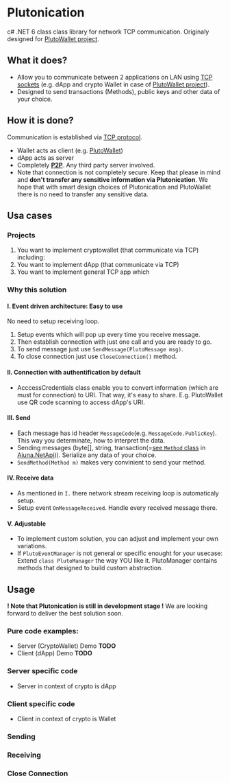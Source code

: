 # Plutonication
c# .NET 6 class class library for network TCP communication. Originaly designed for [PlutoWallet project](https://github.com/RostislavLitovkin/PlutoWallet).
## What it does?
- Allow you to communicate between 2 applications on LAN using [TCP sockets](https://learn.microsoft.com/en-us/dotnet/fundamentals/networking/sockets/socket-services?source=recommendations) (e.g. dApp and crypto Wallet in case of [PlutoWallet project](https://github.com/RostislavLitovkin/PlutoWallet)).
- Designed to send transactions (Methods), public keys and other data of your choice.
## How it is done?
Communication is established via [TCP protocol](https://en.wikipedia.org/wiki/Transmission_Control_Protocol).
- Wallet acts as client (e.g. [PlutoWallet](https://github.com/RostislavLitovkin/PlutoWallet))
- dApp acts as server
- Completely [**P2P**](https://en.wikipedia.org/wiki/Peer-to-peer). Any third party server involved.
- Note that connection is not completely secure. Keep that please in mind and **don't transfer any sensitive information via Plutonication**. We hope that with smart design choices of Plutonication and PlutoWallet there is no need to transfer any sensitive data.
## Usa cases
### Projects
1. You want to implement cryptowallet (that communicate via TCP) including:
2. You want to implement dApp (that communicate via TCP)
3. You want to implement general TCP app which
### Why this solution
#### I. Event driven architecture: Easy to use
No need to setup receiving loop.
1. Setup events which will pop up every time you receive message.
2. Then establish connection with just one call and you are ready to go.
3. To send message just use `SendMessage(PlutoMessage msg)`.
4. To close connection just use `CloseConnection()` method.
#### II. Connection with authentification by default
- AcccessCredentials class enable you to convert information (which are must for connection) to URI. That way, it's easy to share. E.g. PlutoWallet use QR code scanning to access dApp's URI.
#### III. Send
- Each message has id header `MessageCode`(e.g. `MessageCode.PublicKey`). This way you determinate, how to interpret the data.
- Sending messages (byte[], string, transaction(=[see `Method` class](https://github.com/ajuna-network/Ajuna.NetApi/blob/6976d251c3ae468b1190f13b0656ce54d94bf0af/Ajuna.NetApi/Model/Extrinsics/Method.cs) in [Ajuna.NetApi](https://github.com/ajuna-network/Ajuna.NetApi))). Serialize any data of your choice.
- `SendMethod(Method m)` makes very convinient to send your method.
#### IV. Receive data
- As mentioned in `I.` there network stream receiving loop is automaticaly setup.
- Setup event `OnMessageReceived`. Handle every received message there.
#### V. Adjustable
- To implement custom solution, you can adjust and implement your own variations. 
- If `PlutoEventManager` is not general or specific enought for your usecase: Extend `class PlutoManager` the way YOU like it. PlutoManager contains methods that designed to build custom abstraction.

## Usage
**! Note that Plutonication is still in development stage !** We are looking forward to deliver the best solution soon.
### Pure code examples:
- Server (CryptoWallet) Demo **TODO**
- Client (dApp) Demo **TODO**
### Server specific code
- Server in context of crypto is dApp
### Client specific code
- Client in context of crypto is Wallet
### Sending
### Receiving
### Close Connection
